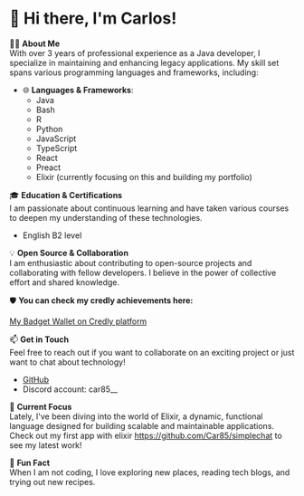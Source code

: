 # 👋 Hi there, I'm Carlos!

👨‍💻 **About Me**  
With over 3 years of professional experience as a Java developer, I specialize in maintaining and enhancing legacy applications. My skill set spans various programming languages and frameworks, including:

- 🌐 **Languages & Frameworks**:
  - Java
  - Bash
  - R
  - Python
  - JavaScript
  - TypeScript
  - React
  - Preact
  - Elixir (currently focusing on this and building my portfolio)

🎓 **Education & Certifications**  
I am passionate about continuous learning and have taken various courses to deepen my understanding of these technologies.

- English B2 level

💡 **Open Source & Collaboration**  
I am enthusiastic about contributing to open-source projects and collaborating with fellow developers. I believe in the power of collective effort and shared knowledge.

🛡️ **You can check my credly achievements here:**

[My Badget Wallet on Credly platform](https://www.credly.com/users/carlos-alvaro-rodriguez)
<!--START_BADGES:badges-->
<!--END_BADGES:badges-->

📫 **Get in Touch**  
Feel free to reach out if you want to collaborate on an exciting project or just want to chat about technology!

- [GitHub](https://github.com/Car85)
- Discord account: car85__

🚀 **Current Focus**  
Lately, I've been diving into the world of Elixir, a dynamic, functional language designed for building scalable and maintainable applications. Check out my first app with elixir https://github.com/Car85/simplechat to see my latest work!

🌟 **Fun Fact**  
When I am not coding, I love exploring new places, reading tech blogs, and trying out new recipes.




